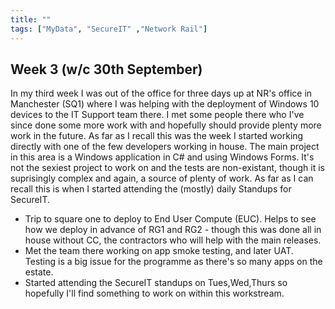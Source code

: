 ```yaml
---
title: ""
tags: ["MyData", "SecureIT" ,"Network Rail"]
---
```

## Week 3 (w/c 30th September)

In my third week I was out of the office for three days up at NR's office in Manchester (SQ1) where I was helping with the deployment of Windows 10 devices to the IT Support team there. I met some people there who I've since done some more work with and hopefully should provide plenty more work in the future.
As far as I recall this was the week I started working directly with one of the few developers working in house. The main project in this area is a Windows application in C# and using Windows Forms. It's not the sexiest project to work on and the tests are non-existant, though it is suprisingly complex and again, a source of plenty of work.
As far as I can recall this is when I started attending the (mostly) daily Standups for SecureIT.

- Trip to square one to deploy to End User Compute (EUC). Helps to see how we deploy in advance of RG1 and RG2 - though this was done all in house without CC, the contractors who will help with the main releases.
- Met the team there working on app smoke testing, and later UAT. Testing is a big issue for the programme as there's so many apps on the estate.
- Started attending the SecureIT standups on Tues,Wed,Thurs so hopefully I'll find something to work on within this workstream.
